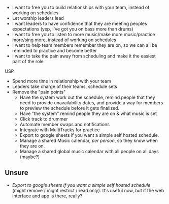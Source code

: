 - I want to free you to build relationships with your team, instead of working on schedules
- Let worship leaders lead
- I want leaders to have confidence that they are meeting peoples expectations (yep, I've got you on bass more than drums)
- I want to free you to listen to more music/make more music/practice more/sing more, instead of working on schedules
- I want to help team members remember they are on, so we can all be reminded to practice and become better
- I want to take the pain away from scheduling and make it the easiest part of the role



USP
- Spend more time in relationship with your team
- Leaders take charge of their teams, schedule sets
- Remove the "pain points"
    - Have the system work out the schedule, remind people that they need to provide unavailability dates, and provide a way for members to preview the schedule before it gets finalized.
    - Have "the system" remind people they are on & what music is set
    - Click track to drummer
    - Automate member swaps and notifications
    - Integrate with MultiTracks for practice
    - Export to google sheets if you want a simple self hosted schedule.
    - Manage a shared Music calendar, *per person*, so they know when they are on.
    - Manage a shared global music calendar with all people on all days (maybe?)




Unsure
------
- *Export to google sheets if you want a simple self hosted schedule* (might remove / might restrict / read only). It's useful now, but if the web interface and app is there, really?